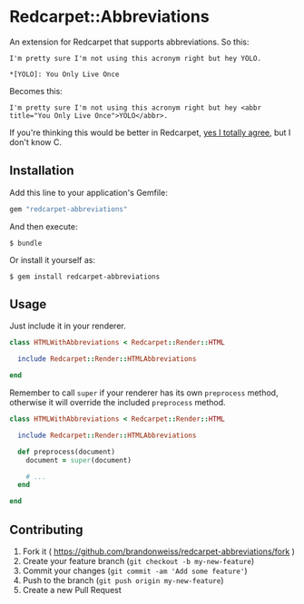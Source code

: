 # Redcarpet::Abbreviations

An extension for Redcarpet that supports abbreviations. So this:

```
I'm pretty sure I'm not using this acronym right but hey YOLO.

*[YOLO]: You Only Live Once
```

Becomes this:

```
I'm pretty sure I'm not using this acronym right but hey <abbr title="You Only Live Once">YOLO</abbr>.
```

If you're thinking this would be better in Redcarpet, [yes I totally agree](https://github.com/vmg/redcarpet/issues/197), but I don't know C.

## Installation

Add this line to your application's Gemfile:

```ruby
gem "redcarpet-abbreviations"
```

And then execute:

    $ bundle

Or install it yourself as:

    $ gem install redcarpet-abbreviations

## Usage

Just include it in your renderer.

```ruby
class HTMLWithAbbreviations < Redcarpet::Render::HTML

  include Redcarpet::Render::HTMLAbbreviations

end
```

Remember to call `super` if your renderer has its own `preprocess` method, otherwise it will override the included `preprocess` method.

```ruby
class HTMLWithAbbreviations < Redcarpet::Render::HTML

  include Redcarpet::Render::HTMLAbbreviations

  def preprocess(document)
    document = super(document)

    # ...
  end

end
```

## Contributing

1. Fork it ( https://github.com/brandonweiss/redcarpet-abbreviations/fork )
2. Create your feature branch (`git checkout -b my-new-feature`)
3. Commit your changes (`git commit -am 'Add some feature'`)
4. Push to the branch (`git push origin my-new-feature`)
5. Create a new Pull Request
